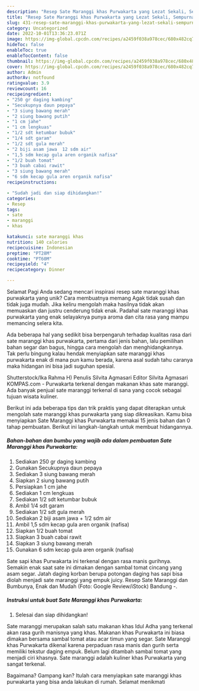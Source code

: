 ```yaml
---
description: "Resep Sate Maranggi khas Purwakarta yang Lezat Sekali, Sempurna"
title: "Resep Sate Maranggi khas Purwakarta yang Lezat Sekali, Sempurna"
slug: 431-resep-sate-maranggi-khas-purwakarta-yang-lezat-sekali-sempurna
category: Uncategorized
date: 2022-10-01T13:36:23.071Z
image: https://img-global.cpcdn.com/recipes/a2459f038a978cec/680x482cq70/sate-maranggi-khas-purwakarta-foto-resep-utama.jpg
hideToc: false
enableToc: true
enableTocContent: false
thumbnail: https://img-global.cpcdn.com/recipes/a2459f038a978cec/680x482cq70/sate-maranggi-khas-purwakarta-foto-resep-utama.jpg
cover: https://img-global.cpcdn.com/recipes/a2459f038a978cec/680x482cq70/sate-maranggi-khas-purwakarta-foto-resep-utama.jpg
author: Admin
authorAv: notfound
ratingvalue: 3.9
reviewcount: 16
recipeingredient:
- "250 gr daging kambing"
- "Secukupnya daun pepaya"
- "3 siung bawang merah"
- "2 siung bawang putih"
- "1 cm jahe"
- "1 cm lengkuas"
- "1/2 sdt ketumbar bubuk"
- "1/4 sdt garam"
- "1/2 sdt gula merah"
- "2 biji asam jawa  12 sdm air"
- "1,5 sdm kecap gula aren organik nafisa"
- "1/2 buah tomat"
- "3 buah cabai rawit"
- "3 siung bawang merah"
- "6 sdm kecap gula aren organik nafisa"
recipeinstructions:

- "Sudah jadi dan siap dihidangkan!"
categories:
- Resep
tags:
- sate
- maranggi
- khas

katakunci: sate maranggi khas 
nutrition: 140 calories
recipecuisine: Indonesian
preptime: "PT28M"
cooktime: "PT60M"
recipeyield: "4"
recipecategory: Dinner

---
```



Selamat Pagi Anda sedang mencari inspirasi resep sate maranggi khas purwakarta yang unik? Cara membuatnya memang Agak tidak susah dan tidak juga mudah. Jika keliru mengolah maka hasilnya tidak akan memuaskan dan justru cenderung tidak enak. Padahal sate maranggi khas purwakarta yang enak selayaknya punya aroma dan cita rasa yang mampu memancing selera kita.


Ada beberapa hal yang sedikit bisa berpengaruh terhadap kualitas rasa dari sate maranggi khas purwakarta, pertama dari jenis bahan, lalu pemilihan bahan segar dan bagus, hingga cara mengolah dan menghidangkannya. Tak perlu bingung kalau hendak menyiapkan sate maranggi khas purwakarta enak di mana pun kamu berada, karena asal sudah tahu caranya maka hidangan ini bisa jadi suguhan spesial.

Shutterstock/Ika Rahma H) Penulis Silvita Agmasari Editor Silvita Agmasari KOMPAS.com - Purwakarta terkenal dengan makanan khas sate maranggi. Ada banyak penjual sate maranggi terkenal di sana yang cocok sebagai tujuan wisata kuliner.


Berikut ini ada beberapa tips dan trik praktis yang dapat diterapkan untuk mengolah sate maranggi khas purwakarta yang siap dikreasikan. Kamu bisa menyiapkan Sate Maranggi khas Purwakarta memakai 15 jenis bahan dan 0 tahap pembuatan. Berikut ini langkah-langkah untuk membuat hidangannya.

<!--inarticleads1-->

##### Bahan-bahan dan bumbu yang wajib ada dalam pembuatan Sate Maranggi khas Purwakarta:

1. Sediakan 250 gr daging kambing
1. Gunakan Secukupnya daun pepaya
1. Sediakan 3 siung bawang merah
1. Siapkan 2 siung bawang putih
1. Persiapkan 1 cm jahe
1. Sediakan 1 cm lengkuas
1. Sediakan 1/2 sdt ketumbar bubuk
1. Ambil 1/4 sdt garam
1. Sediakan 1/2 sdt gula merah
1. Sediakan 2 biji asam jawa + 1/2 sdm air
1. Ambil 1,5 sdm kecap gula aren organik (nafisa)
1. Siapkan 1/2 buah tomat
1. Siapkan 3 buah cabai rawit
1. Siapkan 3 siung bawang merah
1. Gunakan 6 sdm kecap gula aren organik (nafisa)


Sate sapi khas Purwakarta ini terkenal dengan rasa manis gurihnya. Semakin enak saat sate ini dimakan dengan sambal tomat cincang yang asam segar. Jatah daging korban berupa potongan daging has sapi bisa diolah menjadi sate maranggi yang empuk juicy. Resep Sate Maranggi dan Bumbunya, Enak dan Mudah (Foto: Google Review/iStock) Bandung -. 

<!--inarticleads2-->

##### Instruksi untuk buat Sate Maranggi khas Purwakarta:


1. Selesai dan siap dihidangkan!

Sate maranggi merupakan salah satu makanan khas Idul Adha yang terkenal akan rasa gurih manisnya yang khas. Makanan khas Purwakarta ini biasa dimakan bersama sambal tomat atau acar timun yang segar. Sate Maranggi khas Purwakarta dikenal karena perpaduan rasa manis dan gurih serta memiliki tekstur daging empuk. Belum lagi ditambah sambal tomat yang menjadi ciri khasnya. Sate maranggi adalah kuliner khas Purwakarta yang sangat terkenal. 

Bagaimana? Gampang kan? Itulah cara menyiapkan sate maranggi khas purwakarta yang bisa anda lakukan di rumah. Selamat menikmati
